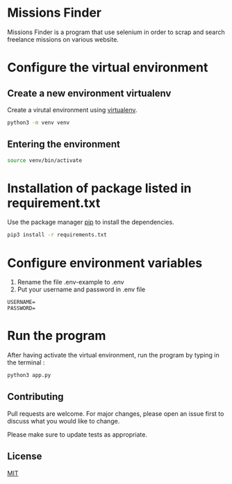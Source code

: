 # Missions Finder

Missions Finder is a program that use selenium in order to scrap and search freelance missions on various website.

# Configure the virtual environment

## Create a new environment virtualenv
Create a virutal environment using [virtualenv](https://docs.python.org/fr/3/library/venv.html).

```bash
python3 -m venv venv
```

## Entering the environment

```bash
source venv/bin/activate
```

# Installation of package listed in requirement.txt

Use the package manager [pip](https://pip.pypa.io/en/stable/) to install the dependencies.

```bash
pip3 install -r requirements.txt
```

# Configure environment variables
1. Rename the file .env-example to .env
2. Put your username and password in .env file
```
USERNAME=
PASSWORD=
```

# Run the program
After having activate the virtual environment, run the program by typing in the terminal :
```bash
python3 app.py
```

## Contributing
Pull requests are welcome. For major changes, please open an issue first to discuss what you would like to change.

Please make sure to update tests as appropriate.

## License
[MIT](https://choosealicense.com/licenses/mit/)